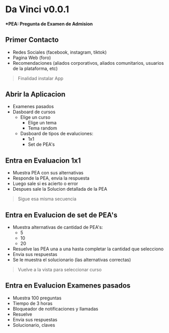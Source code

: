 # Da Vinci v0.0.1

#### *PEA: Pregunta de Examen de Admision

## Primer Contacto
- Redes Sociales (facebook, instagram, tiktok)
- Pagina Web (foro)
- Recomendaciones (aliados corporativos, aliados comunitarios, usuarios de la plataforma, etc)
>Finalidad instalar App

## Abrir la Aplicacion
- Examenes pasados
- Dasboard de cursos
    - Elige un curso
        - Elige un tema
        - Tema random
    - Dasboard de tipos de evaluciones:
        - 1x1
        - Set de PEA's

## Entra en Evaluacion 1x1
- Muestra PEA con sus alternativas
- Responde la PEA, envia la respuesta
- Luego sale si es acierto o error
- Despues sale la Solucion detallada de la PEA
>Sigue esa misma secuencia

## Entra en Evalucion de set de PEA's
- Muestra alternativas de cantidad de PEA's:
    - 5
    - 10
    - 20
- Resuelve las PEA una a una hasta completar la cantidad que selecciono
- Envia sus respuestas
- Se le muestra el solucionario (las  alternativas correctas)
>Vuelve a la vista para seleccionar curso

## Entra en Evalucion Examenes pasados
- Muestra 100 preguntas
- Tiempo de 3 horas 
- Bloqueador de notificaciones y llamadas
- Resuelve
- Envia sus respuestas
- Solucionario, claves
